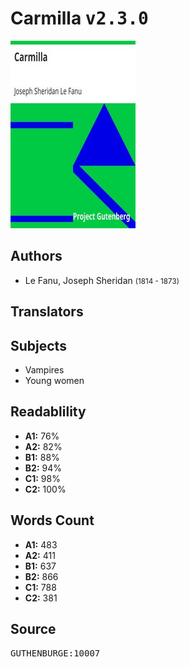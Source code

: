 # Carmilla <kbd>v2.3.0</kbd>

![](./cover.medium.jpg "")

## Authors


 - Le Fanu, Joseph Sheridan <small>(1814 - 1873)</small>

## Translators



## Subjects


 - Vampires
 - Young women

## Readablility


 - **A1:** 76%
 - **A2:** 82%
 - **B1:** 88%
 - **B2:** 94%
 - **C1:** 98%
 - **C2:** 100%

## Words Count


 - **A1:** 483
 - **A2:** 411
 - **B1:** 637
 - **B2:** 866
 - **C1:** 788
 - **C2:** 381

## Source


<kbd>GUTHENBURGE:10007</kbd>
